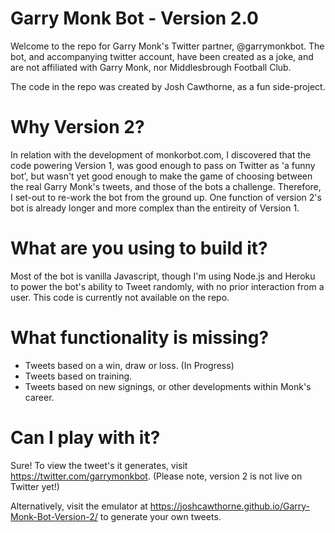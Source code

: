 # Garry Monk Bot - Version 2.0

Welcome to the repo for Garry Monk's Twitter partner, @garrymonkbot. The bot, and accompanying twitter account, have been created as a joke, and are not affiliated with Garry Monk, nor Middlesbrough Football Club. 

The code in the repo was created by Josh Cawthorne, as a fun side-project. 

# Why Version 2?

In relation with the development of monkorbot.com, I discovered that the code powering Version 1, was good enough to pass on Twitter as 'a funny bot', but wasn't yet good enough to make the game of choosing between the real Garry Monk's tweets, and those of the bots a challenge. Therefore, I set-out to re-work the bot from the ground up. One function of version 2's bot is already longer and more complex than the entireity of Version 1.

# What are you using to build it?

Most of the bot is vanilla Javascript, though I'm using Node.js and Heroku to power the bot's ability to Tweet randomly, with no prior interaction from a user. This code is currently not available on the repo.

# What functionality is missing?

- Tweets based on a win, draw or loss. (In Progress)
- Tweets based on training.
- Tweets based on new signings, or other developments within Monk's career.

# Can I play with it?

Sure! To view the tweet's it generates, visit https://twitter.com/garrymonkbot. (Please note, version 2 is not live on Twitter yet!)

Alternatively, visit the emulator at https://joshcawthorne.github.io/Garry-Monk-Bot-Version-2/ to generate your own tweets.

